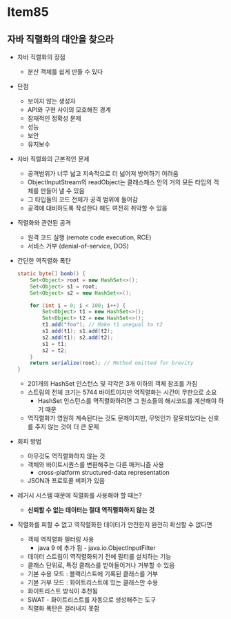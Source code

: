 # Item85

## 자바 직렬화의 대안을 찾으라

- 자바 직렬화의 장점
    - 분산 객체를 쉽게 만들 수 있다
- 단점
    - 보이지 않는 생성자
    - API와 구현 사이의 모호해진 경계
    - 잠재적인 정확성 문제
    - 성능
    - 보안
    - 유지보수
- 자바 직렬화의 근본적인 문제
    - 공격범위가 너무 넓고 지속적으로 더 넓어져 방어하기 어려움
    - ObjectInputStream의 readObject는 클래스패스 안의 거의 모든 타입의 객체를 만들어 낼 수 있음
    - 그 타입들의 코드 전체가 공격 범위에 들어감
    - 공격에 대비하도록 작성한다 해도 여전히 취약할 수 있음
- 직렬화와 관련된 공격
    - 원격 코드 실행 (remote code execution, RCE)
    - 서비스 거부 (denial-of-service, DOS)
- 간단한 역직렬화 폭탄
    
    
    ```java
    static byte[] bomb() {
    	Set<Object> root = new HashSet<>();
    	Set<Object> s1 = root;
    	Set<Object> s2 = new HashSet<>();
    
    	for (int i = 0; i < 100; i++) {
    		Set<Object> t1 = new HashSet<>();
    		Set<Object> t2 = new HashSet<>();
    		t1.add("foo"); // Make t1 unequal to t2
    		s1.add(t1); s1.add(t2);
    		s2.add(t1); s2.add(t2);
    		s1 = t1;
    		s2 = t2;
    	}
    	return serialize(root); // Method omitted for brevity
    }
    ```
    
    - 201개의 HashSet 인스턴스 및 각각은 3개 이하의 객체 참조를 가짐
    - 스트림의 전체 크기는 5744 바이트이지만 역직렬화는 시간이 무한으로 소요
        - HashSet 인스턴스를 역직렬화하려면 그 원소들의 해시코드를 계산해야 하기 때문
    - 역직렬화가 영원히 계속된다는 것도 문제이지만, 무엇인가 잘못되었다는 신호를 주지 않는 것이 더 큰 문제
- 회피 방법
    - 아무것도 역직렬화하지 않는 것
    - 객체와 바이트시퀀스를 변환해주는 다른 매커니즘 사용
        - cross-platform structured-data representation
    - JSON과 프로토콜 버퍼가 있음
- 레거시 시스템 때문에 직렬화를 사용해야 할 때는?
    - **신뢰할 수 없는 데이터는 절대 역직렬화하지 않는 것**
- 직렬화를 피할 수 없고 역직렬화한 데이터가 안전한지 완전히 확신할 수 없다면
    - 객체 역직렬화 필터링 사용
        - java 9 에 추가 됨 - java.io.ObjectInputFilter
    - 데이터 스트림이 역직렬화되기 전에 필터를 설치하는 기능
    - 클래스 단위로, 특정 클래스를 받아들이거나 거부할 수 있음
    - 기본 수용 모드 : 블랙리스트에 기록된 클래스를 거부
    - 기본 거부 모드 : 화이트리스트에 있는 클래스만 수용
    - 화이트리스트 방식이 추천됨
    - SWAT - 화이트리스트를 자동으로 생성해주는 도구
    - 직렬화 폭탄은 걸러내지 못함